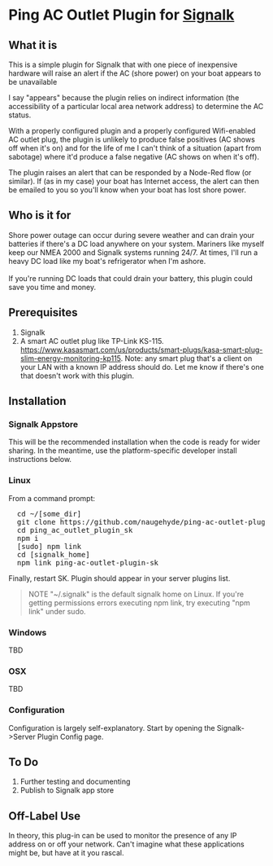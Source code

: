 # Ping AC Outlet Plugin for [Signalk](www.signalk.org)

## What it is

This is a simple plugin for Signalk that with one piece of inexpensive hardware will raise an alert if the AC (shore power) on your boat appears to be unavailable<br>

I say "appears" because the plugin relies on indirect information (the accessibility of a particular local area network address) to determine the AC status.<br> 

With a properly configured plugin and a properly configured Wifi-enabled AC outlet plug, the plugin is unlikely to produce false positives (AC shows off when it's on) and for the life of me I can't think of a situation (apart from sabotage) where it'd produce a false negative (AC shows on when it's off).

The plugin raises an alert that can be responded by a Node-Red flow (or similar). If (as in my case) your boat has Internet access, the alert can then be emailed to you so you'll know when your boat has lost shore power.

## Who is it for

Shore power outage can occur during severe weather and can drain your batteries if there's a DC load anywhere on your system. Mariners like myself keep our NMEA 2000 and Signalk systems running 24/7. At times, I'll run a heavy DC load like my boat's refrigerator when I'm ashore. <br><br>
If you're running DC loads that could drain your battery, this plugin could save you time and money. <br>

## Prerequisites

1) Signalk<br>
3) A smart AC outlet plug like TP-Link KS-115. https://www.kasasmart.com/us/products/smart-plugs/kasa-smart-plug-slim-energy-monitoring-kp115. Note: any smart plug that's a client on your LAN with a known IP address should do. Let me know if there's one that doesn't work with this plugin.<br>

## Installation

### Signalk Appstore
This will be the recommended installation when the code is ready for wider sharing. In the meantime, use the platform-specific developer install instructions below.

### Linux
From a command prompt:<br>

<pre>  cd ~/[some_dir]
  git clone https://github.com/naugehyde/ping-ac-outlet-plugin-sk
  cd ping_ac_outlet_plugin_sk
  npm i
  [sudo] npm link
  cd [signalk_home] 
  npm link ping-ac-outlet-plugin-sk</pre>

Finally, restart SK. Plugin should appear in your server plugins list.<br>

> NOTE "~/.signalk" is the default signalk home on Linux. If you're 
> getting permissions errors executing npm link, try executing "npm link" under sudo.

### Windows
TBD

### OSX
TBD

### Configuration

Configuration is largely self-explanatory. Start by opening the Signalk->Server Plugin Config page.<br>

## To Do

1) Further testing and documenting<br>
2) Publish to Signalk app store<br>

## Off-Label Use

In theory, this plug-in can be used to monitor the presence of any IP address on or off your network. Can't imagine what these applications might be, but have at it you rascal.<br>
